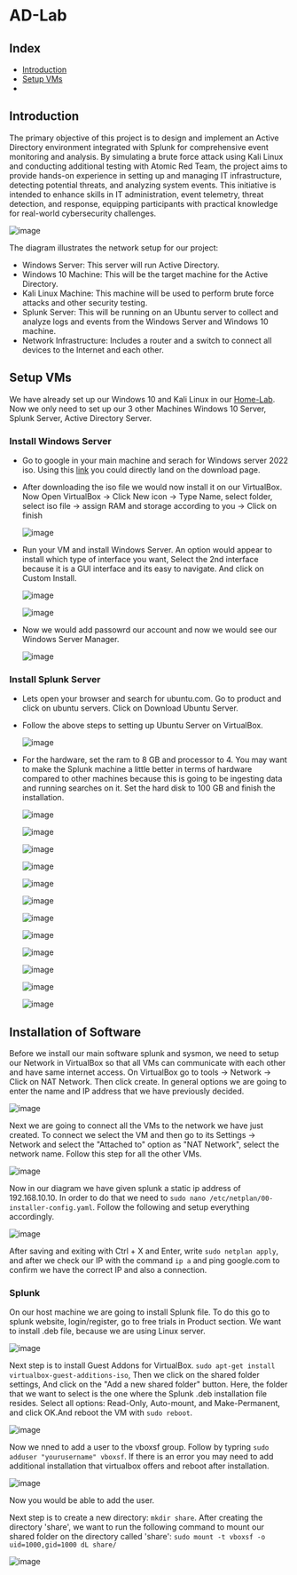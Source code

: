 # AD-Lab

## Index
- [Introduction](#introduction)
- [Setup VMs](#setup-vms)
-   

## Introduction
The primary objective of this project is to design and implement an Active Directory environment integrated with Splunk for comprehensive event monitoring and analysis. By simulating a brute force attack using Kali Linux and conducting additional testing with Atomic Red Team, the project aims to provide hands-on experience in setting up and managing IT infrastructure, detecting potential threats, and analyzing system events. This initiative is intended to enhance skills in IT administration, event telemetry, threat detection, and response, equipping participants with practical knowledge for real-world cybersecurity challenges.

![image](https://github.com/user-attachments/assets/228a5aff-d44a-4f7d-8149-c9f726e0431b)

The diagram illustrates the network setup for our project:

- Windows Server: This server will run Active Directory.
- Windows 10 Machine: This will be the target machine for the Active Directory.
- Kali Linux Machine: This machine will be used to perform brute force attacks and other security testing.
- Splunk Server: This will be running on an Ubuntu server to collect and analyze logs and events from the Windows Server and Windows 10 machine.
- Network Infrastructure: Includes a router and a switch to connect all devices to the Internet and each other.

## Setup VMs
We have already set up our Windows 10 and Kali Linux in our <a href="https://github.com/adi166/HOME-LAB">Home-Lab</a>. Now we only need to set up our 3 other Machines Windows 10 Server, Splunk Server, Active Directory Server.

### Install Windows Server
- Go to google in your main machine and serach for Windows server 2022 iso. Using this <a href="https://www.microsoft.com/en-in/evalcenter/download-windows-server-2022">link</a> you could directly land on the download page.
- After downloading the iso file we would now install it on our VirtualBox. Now Open VirtualBox -> Click New icon -> Type Name, select folder, select iso file -> assign RAM and storage according to you -> Click on finish

  ![image](https://github.com/user-attachments/assets/a9dadcc4-fd7b-4710-ac2e-8b888e62f7c7)

- Run your VM and install Windows Server. An option would appear to install which type of interface you want, Select the 2nd interface because it is a GUI interface and its easy to navigate. And click on Custom Install.

  ![image](https://github.com/user-attachments/assets/6a31afd4-e317-44f9-87b2-85fec1a19c43)

  ![image](https://github.com/user-attachments/assets/baf3de3d-1293-436c-92c2-e05d2c6b7bc9)

- Now we would add passowrd our account and now we would see our Windows Server Manager.

  ![image](https://github.com/user-attachments/assets/838f755f-a928-4e1f-9fc0-fa68e8255a4a)

### Install Splunk Server
- Lets open your browser and search for ubuntu.com. Go to product and click on ubuntu servers. Click on Download Ubuntu Server.
- Follow the above steps to setting up Ubuntu Server on VirtualBox.

  ![image](https://github.com/user-attachments/assets/81712a36-165b-4a82-ac33-738714cc3f1c)

- For the hardware,  set the ram to 8 GB and processor to 4. You may want to make the Splunk machine a little better in terms of hardware compared to other machines because this is going to be ingesting data and running searches on it. Set the hard disk to 100 GB and finish the installation.

  ![image](https://github.com/user-attachments/assets/8a4d2de2-0cd0-49c9-8cfc-ec7fa99814bd)

  ![image](https://github.com/user-attachments/assets/4ae5630f-ed6f-4d0d-a6ba-f681ce396b97)

  ![image](https://github.com/user-attachments/assets/33d242db-5041-4a68-bb1d-a3534243f38e)

  ![image](https://github.com/user-attachments/assets/612f7ad6-a17f-44cf-912a-1602492e02a1)

  ![image](https://github.com/user-attachments/assets/a8b94ed6-a716-4d18-9ce2-7b654566fa18)

  ![image](https://github.com/user-attachments/assets/5253434d-63dc-4825-9519-15b2e41339d8)

  ![image](https://github.com/user-attachments/assets/ff20937c-111e-4781-bcdf-64a3f2cdd16e)

  ![image](https://github.com/user-attachments/assets/34ce6d04-ec9c-4dee-95cd-396ee42ccc52)

  ![image](https://github.com/user-attachments/assets/5617dbb8-8225-46b2-be39-de0cf9d78690)
    
  ![image](https://github.com/user-attachments/assets/d2bec694-09b4-41db-aa6a-5bc1bb8ab4a2)

  ![image](https://github.com/user-attachments/assets/90ec2a44-051c-441c-9189-20e4e3d761f4)

  ![image](https://github.com/user-attachments/assets/405da4ce-6e6e-4bd1-86eb-aab6d280d419)

## Installation of Software
Before we install our main software splunk and sysmon, we need to setup our Network in VirtualBox so that all VMs can communicate with each other and have same internet access. On VirtualBox go to tools -> Network -> Click on NAT Network. Then click create. In general options we are going to enter the name and IP address that we have previously decided.

![image](https://github.com/user-attachments/assets/57450ca7-a706-49fb-8bb4-0b51814f32d0)

Next we are going to connect all the VMs to the network we have just created. To connect we select the VM and then go to its Settings -> Network and select the "Attached to" option as "NAT Network", select the network name. Follow this step for all the other VMs.

![image](https://github.com/user-attachments/assets/0e0b9b87-cf4c-4557-8947-ed8f7f0fbeea)

Now in our diagram we have given splunk a static ip address of 192.168.10.10. In order to do that we need to `sudo nano /etc/netplan/00-installer-config.yaml`. Follow the following and setup everything accordingly.

![image](https://github.com/user-attachments/assets/f74eb84b-f03c-4841-9fd3-8b0451fc2d15)

After saving and exiting with Ctrl + X and Enter, write ` sudo netplan apply `, and after we check our IP with the command `ip a` and ping google.com to confirm we have the correct IP and also a connection.

### Splunk

On our host machine we are going to install Splunk file. To do this go to splunk website, login/register, go to free trials in Product section. We want to install .deb file, because we are using Linux server.

![image](https://github.com/user-attachments/assets/b7a8663e-d782-4e39-afd7-fa2403bf9d81)

Next step is to install Guest Addons for VirtualBox. ` sudo apt-get install virtualbox-guest-additions-iso `, Then we click on the shared folder settings, And click on the "Add a new shared folder" button. Here, the folder that we want to select is the one where the Splunk .deb installation file resides. Select all options: Read-Only, Auto-mount, and Make-Permanent, and click OK.And reboot the VM with `sudo reboot`.

![image](https://github.com/user-attachments/assets/a8fc043d-1e12-4a81-aa1e-2d01f285e1d0)

Now we nned to add a user to the vboxsf group. Follow by typring `sudo adduser "yourusername" vboxsf`. If there is an error you may need to add additional installation that virtualbox offers and reboot after installation.

![image](https://github.com/user-attachments/assets/e60859a6-3d5e-47ff-9afb-bbc148141c06)

Now you would be able to add the user. 

Next step is to create a new directory: `mkdir share`. After creating the directory 'share', we want to run the following command to mount our shared folder on the directory called 'share': `sudo mount -t vboxsf -o uid=1000,gid=1000 dL share/`

![image](https://github.com/user-attachments/assets/56393a4c-4557-4cdc-82ce-2ecb37dd74ff)
















